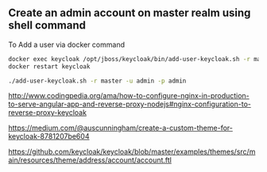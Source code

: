 
## Create an admin account on master realm using shell command

To Add a user via docker command
```sh
docker exec keycloak /opt/jboss/keycloak/bin/add-user-keycloak.sh -r master -u admin -p admin
docker restart keycloak
```

```sh
./add-user-keycloak.sh -r master -u admin -p admin
```

http://www.codingpedia.org/ama/how-to-configure-nginx-in-production-to-serve-angular-app-and-reverse-proxy-nodejs#nginx-configuration-to-reverse-proxy-keycloak

https://medium.com/@auscunningham/create-a-custom-theme-for-keycloak-8781207be604

https://github.com/keycloak/keycloak/blob/master/examples/themes/src/main/resources/theme/address/account/account.ftl
